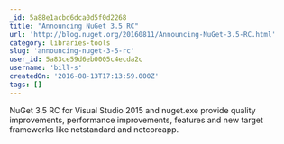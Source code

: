 ```yaml
---
_id: 5a88e1acbd6dca0d5f0d2268
title: "Announcing NuGet 3.5 RC"
url: 'http://blog.nuget.org/20160811/Announcing-NuGet-3.5-RC.html'
category: libraries-tools
slug: 'announcing-nuget-3-5-rc'
user_id: 5a83ce59d6eb0005c4ecda2c
username: 'bill-s'
createdOn: '2016-08-13T17:13:59.000Z'
tags: []
---
```


NuGet 3.5 RC for Visual Studio 2015 and nuget.exe provide quality improvements, performance improvements, features and new target frameworks like netstandard and netcoreapp.
